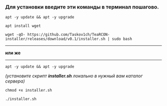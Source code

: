 ### Для установки введите эти команды в терминал пошагово.

`apt -y update && apt -y upgrade`

`apt install wget`

`wget -qO- https://github.com/Taskov1ch/TeaRCON-installer/releases/download/v0.1/installer.sh | sudo bash`
___
**или же**
___
`apt -y update && apt -y upgrade`

*(установите скрипт **installer.sh** локально в нужный вам каталог сервера)*

`chmod +x installer.sh`

`./installer.sh`
